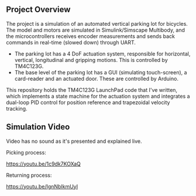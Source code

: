 ## Project Overview

The project is a simulation of an automated vertical parking lot for bicycles. The model and motors are simulated in Simulink/Simscape Multibody, and the microcontrollers receives encoder measurements and sends back commands in real-time (slowed down) through UART.

- The parking lot has a 4 DoF actuation system, responsible for horizontal, vertical, longitudinal and gripping motions. This is controlled by TM4C123G.
- The base level of the parking lot has a GUI (simulating touch-screen), a card-reader and an actuated door. These are controlled by Arduino.

This repository holds the TM4C123G LaunchPad code that I've written, which implements a state machine for the actuation system and integrates a dual-loop PID control for position reference and trapezoidal velocity tracking.

## Simulation Video

Video has no sound as it's presented and explained live.

Picking process:

https://youtu.be/1c9dk7KOXaQ

Returning process:

https://youtu.be/IgnNbIkmUyI
